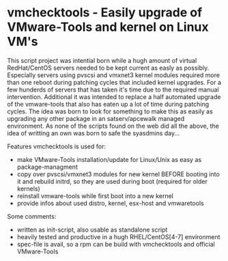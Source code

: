 # vmchecktools - Easily upgrade of VMware-Tools and kernel on Linux VM's

This script project was intential born while a hugh amount of virtual RedHat/CentOS
servers needed to be kept current as easly as possibly.
Especially servers using pvscsi and vmxnet3 kernel modules required more than one reboot
during patching cycles that included kernel upgrades. For a few hunderds of servers that
has taken it's time due to the required manual intervention. Additional it was intended
to replace a half automated upgrade of the vmware-tools that also has eaten up a lot of
time during patching cycles.
The idea was born to look for something to make this as easily as upgrading any other 
package in an satserv/apcewalk managed environment. As none of the scripts found on the 
web did all the above, the idea of writting an own was born to safe the syasdmins day...

Features vmchecktools is used for:
- make VMware-Tools installation/update for Linux/Unix as easy as package-managment
- copy over pvscsi/vmxnet3 modules for new kernel BEFORE booting into it
  and rebuild initrd, so they are used during boot (required for older kernels)
- reinstall vmware-tools while first boot into a new kernel
- provide infos about used distro, kernel, esx-host and vmwaretools  

Some comments:
- written as init-script, also usable as standalone script
- heavily tested and productive in a hugh RHEL/CentOS[4-7] environment
- spec-file is avail, so a rpm can be build with vmchecktools and official VMware-Tools 

